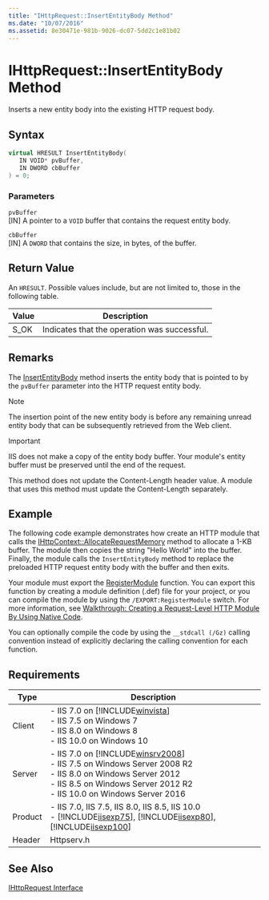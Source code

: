 ```yaml
---
title: "IHttpRequest::InsertEntityBody Method"
ms.date: "10/07/2016"
ms.assetid: 8e30471e-981b-9026-dc07-5dd2c1e81b02
---
```

# IHttpRequest::InsertEntityBody Method
Inserts a new entity body into the existing HTTP request body.  
  
## Syntax  
  
```cpp  
virtual HRESULT InsertEntityBody(  
   IN VOID* pvBuffer,  
   IN DWORD cbBuffer  
) = 0;  
```  
  
### Parameters  
 `pvBuffer`  
 [IN] A pointer to a `VOID` buffer that contains the request entity body.  
  
 `cbBuffer`  
 [IN] A `DWORD` that contains the size, in bytes, of the buffer.  
  
## Return Value  
 An `HRESULT`. Possible values include, but are not limited to, those in the following table.  
  
|Value|Description|  
|-----------|-----------------|  
|S_OK|Indicates that the operation was successful.|  
  
## Remarks  
 The [InsertEntityBody](../../web-development-reference\native-code-api-reference/ihttprequest-insertentitybody-method.md) method inserts the entity body that is pointed to by the `pvBuffer` parameter into the HTTP request entity body.  
  
> [!NOTE]
>  The insertion point of the new entity body is before any remaining unread entity body that can be subsequently retrieved from the Web client.  
  
> [!IMPORTANT]
>  IIS does not make a copy of the entity body buffer. Your module's entity buffer must be preserved until the end of the request.  
>   
>  This method does not update the Content-Length header value. A module that uses this method must update the Content-Length separately.  
  
## Example  
 The following code example demonstrates how create an HTTP module that calls the [IHttpContext::AllocateRequestMemory](../../web-development-reference\native-code-api-reference/ihttpcontext-allocaterequestmemory-method.md) method to allocate a 1-KB buffer. The module then copies the string "Hello World" into the buffer. Finally, the module calls the `InsertEntityBody` method to replace the preloaded HTTP request entity body with the buffer and then exits.  
  
<!-- TODO: review snippet reference  [!CODE [IHttpRequestInsertEntityBody#1](IHttpRequestInsertEntityBody#1)]  -->  
  
 Your module must export the [RegisterModule](../../web-development-reference\native-code-api-reference/pfn-registermodule-function.md) function. You can export this function by creating a module definition (.def) file for your project, or you can compile the module by using the `/EXPORT:RegisterModule` switch. For more information, see [Walkthrough: Creating a Request-Level HTTP Module By Using Native Code](../../web-development-reference\native-code-development-overview\walkthrough-creating-a-request-level-http-module-by-using-native-code.md).  
  
 You can optionally compile the code by using the `__stdcall (/Gz)` calling convention instead of explicitly declaring the calling convention for each function.  
  
## Requirements  
  
|Type|Description|  
|----------|-----------------|  
|Client|-   IIS 7.0 on [!INCLUDE[winvista](../../wmi-provider/includes/winvista-md.md)]<br />-   IIS 7.5 on Windows 7<br />-   IIS 8.0 on Windows 8<br />-   IIS 10.0 on Windows 10|  
|Server|-   IIS 7.0 on [!INCLUDE[winsrv2008](../../wmi-provider/includes/winsrv2008-md.md)]<br />-   IIS 7.5 on Windows Server 2008 R2<br />-   IIS 8.0 on Windows Server 2012<br />-   IIS 8.5 on Windows Server 2012 R2<br />-   IIS 10.0 on Windows Server 2016|  
|Product|-   IIS 7.0, IIS 7.5, IIS 8.0, IIS 8.5, IIS 10.0<br />-   [!INCLUDE[iisexp75](../../web-development-reference/native-code-api-reference/includes/iisexp75-md.md)], [!INCLUDE[iisexp80](../../web-development-reference/native-code-api-reference/includes/iisexp80-md.md)], [!INCLUDE[iisexp100](../../web-development-reference/native-code-api-reference/includes/iisexp100-md.md)]|  
|Header|Httpserv.h|  
  
## See Also  
 [IHttpRequest Interface](../../web-development-reference\native-code-api-reference/ihttprequest-interface.md)